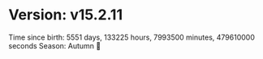 # Version: v15.2.11
Time since birth: 5551 days, 133225 hours, 7993500 minutes, 479610000 seconds
Season: Autumn 🍁
